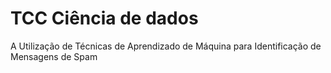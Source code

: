 # TCC Ciência de dados
A Utilização de Técnicas de Aprendizado de Máquina para Identificação de Mensagens de Spam
